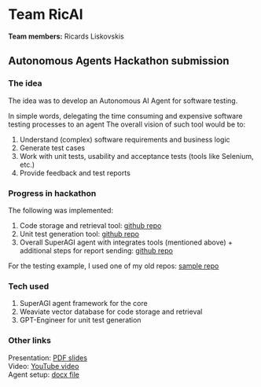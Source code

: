 # Team RicAI 

<b>Team members:</b> Ricards Liskovskis

## Autonomous Agents Hackathon submission

### The idea

The idea was to develop an Autonomous AI Agent for software testing.

In simple words, delegating the time consuming and expensive software testing processes to an agent
The overall vision of such tool would be to:

1. Understand (complex) software requirements and business logic
2. Generate test cases
3. Work with unit tests, usability and acceptance tests (tools like Selenium, etc.)
4. Provide feedback and test reports

### Progress in hackathon

The following was implemented:

1. Code storage and retrieval tool: [github repo](https://github.com/liskovich/ricai_codestore_tool/tree/master)
2. Unit test generation tool: [github repo](https://github.com/liskovich/ricai_unittestgen_tool/tree/master)
3. Overall SuperAGI agent with integrates tools (mentioned above) + additional steps for report sending: [github repo](https://github.com/liskovich/ricai_superagi_instance/tree/main)

For the testing example, I used one of my old repos: [sample repo](https://github.com/liskovich/CV_generator)

### Tech used

1. SuperAGI agent framework for the core
2. Weaviate vector database for code storage and retrieval
3. GPT-Engineer for unit test generation

### Other links

Presentation: [PDF slides](ricai_autonomous_agents.pdf)
<br> 
Video: [YouTube video](https://youtu.be/9mCSgtaFG1k)
<br>
Agent setup: [docx file](resources/agent%20setup%20document.docx)
